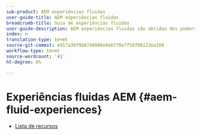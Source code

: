 ```yaml
---
sub-product: AEM experiências fluidas
user-guide-title: AEM experiências fluidas
breadcrumb-title: Guia de experiências fluidas
user-guide-description: AEM experiências fluidas são obtidas dos poderosos conjuntos de recursos do AEM Sites, AEM Dynamic Media e AEM Assets para fornecer uma solução robusta para o delivery de conteúdo sem cabeçalho.
index: n
translation-type: tm+mt
source-git-commit: e917a36f9b8748080e9ab770a7f58f06123ea166
workflow-type: tm+mt
source-wordcount: '41'
ht-degree: 0%

---
```



# Experiências fluidas AEM {#aem-fluid-experiences}

+ [Lista de recursos](/help/fluid-experiences/feature-list.md)